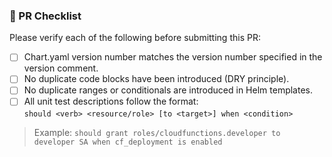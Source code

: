### 🧾 PR Checklist

Please verify each of the following before submitting this PR:

- [ ] Chart.yaml version number matches the version number specified in the version comment.
- [ ] No duplicate code blocks have been introduced (DRY principle).
- [ ] No duplicate ranges or conditionals are introduced in Helm templates.
- [ ] All unit test descriptions follow the format:  
      `should <verb> <resource/role> [to <target>] when <condition>`

> Example: `should grant roles/cloudfunctions.developer to developer SA when cf_deployment is enabled`
